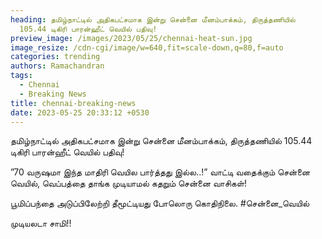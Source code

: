 ```yaml
---
heading: தமிழ்நாட்டில் அதிகபட்சமாக இன்று சென்னை மீனம்பாக்கம், திருத்தணியில்
  105.44 டிகிரி பாரன்ஹீட் வெயில் பதிவு!
preview_image: /images/2023/05/25/chennai-heat-sun.jpg
image_resize: /cdn-cgi/image/w=640,fit=scale-down,q=80,f=auto
categories: trending
authors: Ramachandran
tags:
  - Chennai
  - Breaking News
title: chennai-breaking-news
date: 2023-05-25 20:33:12 +0530
---
```

தமிழ்நாட்டில் அதிகபட்சமாக இன்று சென்னை மீனம்பாக்கம், திருத்தணியில் 105.44 டிகிரி பாரன்ஹீட் வெயில் பதிவு!

”70 வருஷமா இந்த மாதிரி வெயில பார்த்தது இல்ல..!”
வாட்டி வதைக்கும் சென்னை வெயில், வெப்பத்தை தாங்க முடியாமல் கதறும் சென்னை வாசிகள்!

பூமிப்பந்தை
அடுப்பிலேற்றி
தீமூட்டியது போலொரு
கொதிநிலை.
#சென்னை_வெயில்

முடியலடா சாமி!!
